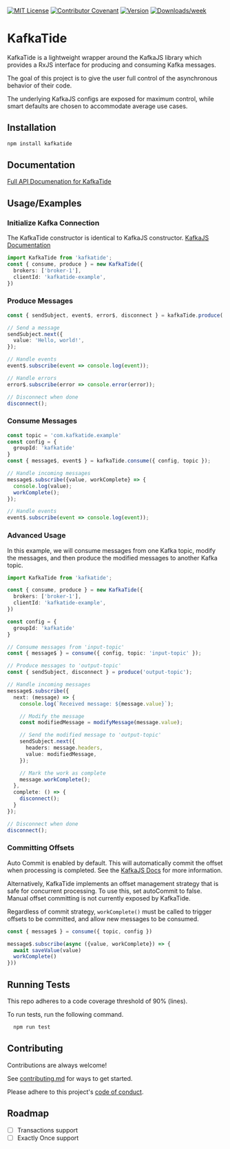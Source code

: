 [![MIT License](https://img.shields.io/badge/License-MIT-green.svg)](LICENSE)
[![Contributor Covenant](https://img.shields.io/badge/Contributor%20Covenant-2.1-4baaaa.svg)](code_of_conduct.md)
[![Version](https://img.shields.io/npm/v/kafkatide.svg)](https://npmjs.org/package/kafkatide)
[![Downloads/week](https://img.shields.io/npm/dw/kafkatide.svg)](https://npmjs.org/package/kafkatide)

# KafkaTide

KafkaTide is a lightweight wrapper around the KafkaJS library which provides a RxJS interface for producing and consuming Kafka messages.

The goal of this project is to give the user full control of the asynchronous behavior of their code.

The underlying KafkaJS configs are exposed for maximum control, while smart defaults are chosen to accommodate average use cases.

## Installation

```bash
npm install kafkatide
```
    
## Documentation
[Full API Documenation for KafkaTide](documentation.md)


## Usage/Examples

### Initialize Kafka Connection
The KafkaTide constructor is identical to KafkaJS constructor. [KafkaJS Documentation](https://kafka.js.org/docs/configuration)
```typescript
import KafkaTide from 'kafkatide';
const { consume, produce } = new KafkaTide({
  brokers: ['broker-1'],
  clientId: 'kafkatide-example',
})
```

### Produce Messages

```typescript
const { sendSubject, event$, error$, disconnect } = kafkaTide.produce('my-topic');

// Send a message
sendSubject.next({
  value: 'Hello, world!',
});

// Handle events
event$.subscribe(event => console.log(event));

// Handle errors
error$.subscribe(error => console.error(error));

// Disconnect when done
disconnect();
```

### Consume Messages

```typescript
const topic = 'com.kafkatide.example'
const config = {
  groupId: 'kafkatide'
}
const { message$, event$ } = kafkaTide.consume({ config, topic });

// Handle incoming messages
message$.subscribe({value, workComplete} => {
  console.log(value);
  workComplete();
});

// Handle events
event$.subscribe(event => console.log(event));
```

### Advanced Usage

In this example, we will consume messages from one Kafka topic, modify the messages, and then produce the modified messages to another Kafka topic.

```typescript
import KafkaTide from 'kafkatide';

const { consume, produce } = new KafkaTide({
  brokers: ['broker-1'],
  clientId: 'kafkatide-example',
})

const config = {
  groupId: 'kafkatide'
}

// Consume messages from 'input-topic'
const { message$ } = consume({ config, topic: 'input-topic' });

// Produce messages to 'output-topic'
const { sendSubject, disconnect } = produce('output-topic');

// Handle incoming messages
message$.subscribe({
  next: (message) => {
    console.log(`Received message: ${message.value}`);

    // Modify the message
    const modifiedMessage = modifyMessage(message.value);

    // Send the modified message to 'output-topic'
    sendSubject.next({
      headers: message.headers,
      value: modifiedMessage,
    });

    // Mark the work as complete
    message.workComplete();
  },
  complete: () => {
    disconnect();
  }
});

// Disconnect when done
disconnect();
```

### Committing Offsets
Auto Commit is enabled by default. This will automatically commit the offset when processing is completed. See the [KafkaJS Docs](https://kafka.js.org/docs/consuming#a-name-auto-commit-a-autocommit) for more information.

Alternatively, KafkaTide implements an offset management strategy that is safe for concurrent processing. To use this, set autoCommit to false. Manual offset committing is not currently exposed by KafkaTide.

Regardless of commit strategy, `workComplete()` must be called to trigger offsets to be committed, and allow new messages to be consumed.

```typescript
const { message$ } = consume({ topic, config })

message$.subscribe(async ({value, workComplete}) => {
  await saveValue(value)
  workComplete()
}))
```

## Running Tests
This repo adheres to a code coverage threshold of 90% (lines).

To run tests, run the following command.

```bash
  npm run test
```

## Contributing

Contributions are always welcome!

See [contributing.md](contributing.md) for ways to get started.

Please adhere to this project's [code of conduct](code_of_conduct.md).

## Roadmap

* [ ] Transactions support
* [ ] Exactly Once support